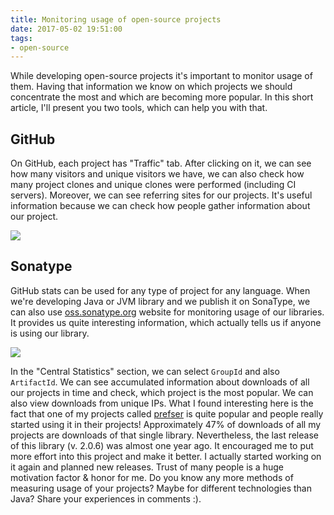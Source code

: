 ```yaml
---
title: Monitoring usage of open-source projects
date: 2017-05-02 19:51:00
tags:
- open-source
---
```


While developing open-source projects it's important to monitor usage of them. Having that information we know on which projects we should concentrate the most and which are becoming more popular. In this short article, I'll present you two tools, which can help you with that.

GitHub
------

On GitHub, each project has "Traffic" tab. After clicking on it, we can see how many visitors and unique visitors we have, we can also check how many project clones and unique clones were performed (including CI servers). Moreover, we can see referring sites for our projects. It's useful information because we can check how people gather information about our project. 

![](/posts/2017/monitoring-usage-of-oss/github-stats.png)

Sonatype
--------

GitHub stats can be used for any type of project for any language. When we're developing Java or JVM library and we publish it on SonaType, we can also use [oss.sonatype.org](http://oss.sonatype.org) website for monitoring usage of our libraries. It provides us quite interesting information, which actually tells us if anyone is using our library. 

![](/posts/2017/monitoring-usage-of-oss/sonatype-stats.png)

In the "Central Statistics" section, we can select `GroupId` and also `ArtifactId`. We can see accumulated information about downloads of all our projects in time and check, which project is the most popular. We can also view downloads from unique IPs. What I found interesting here is the fact that one of my projects called [prefser](https://github.com/pwittchen/prefser) is quite popular and people really started using it in their projects! Approximately 47% of downloads of all my projects are downloads of that single library. Nevertheless, the last release of this library (v. 2.0.6) was almost one year ago. It encouraged me to put more effort into this project and make it better. I actually started working on it again and planned new releases. Trust of many people is a huge motivation factor & honor for me. Do you know any more methods of measuring usage of your projects? Maybe for different technologies than Java? Share your experiences in comments :).
